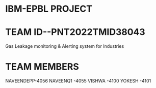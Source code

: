 # IBM-EPBL PROJECT
# TEAM ID--PNT2022TMID38043

Gas Leakage monitoring &amp; Alerting system for Industries

# TEAM MEMBERS
  NAVEENDEPP-4056
  NAVEENQ1  -4055
  VISHWA    -4100
  YOKESH    -4101
   
   
  
  
  
